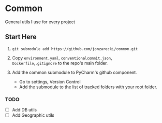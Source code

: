 # Common
General utils I use for every project

## Start Here
1. `git submodule add https://github.com/jonzarecki/common.git`

2. Copy `environment.yaml`, `conventionalcommit.json`, `Dockerfile`,`.gitignore` to the repo's main folder.

3. Add the common submodule to PyCharm's github component.
    - Go to settings, Version Control
    - Add the submodule to the list of tracked folders with your root folder.

### TODO
 - [ ] Add DB utils
 - [ ] Add Geographic utils